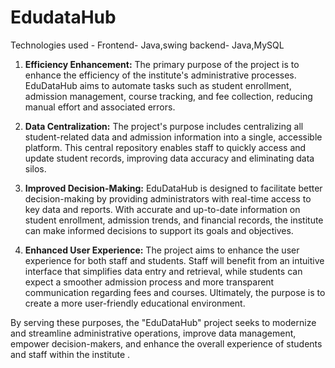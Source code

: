 # EdudataHub
Technologies used - Frontend- Java,swing
                    backend-  Java,MySQL
1. **Efficiency Enhancement:** The primary purpose of the project is to enhance the efficiency of the institute's administrative processes. EduDataHub aims to automate tasks such as student enrollment, admission management, course tracking, and fee collection, reducing manual effort and associated errors.

2. **Data Centralization:** The project's purpose includes centralizing all student-related data and admission information into a single, accessible platform. This central repository enables staff to quickly access and update student records, improving data accuracy and eliminating data silos.

3. **Improved Decision-Making:** EduDataHub is designed to facilitate better decision-making by providing administrators with real-time access to key data and reports. With accurate and up-to-date information on student enrollment, admission trends, and financial records, the institute can make informed decisions to support its goals and objectives.

4. **Enhanced User Experience:** The project aims to enhance the user experience for both staff and students. Staff will benefit from an intuitive interface that simplifies data entry and retrieval, while students can expect a smoother admission process and more transparent communication regarding fees and courses. Ultimately, the purpose is to create a more user-friendly educational environment.

By serving these purposes, the "EduDataHub" project seeks to modernize and streamline administrative operations, improve data management, empower decision-makers, and enhance the overall experience of students and staff within the institute
.
